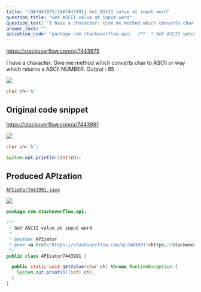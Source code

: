 ```yaml
---
title: "[Q#7443975][A#7443991] Get ASCII value at input word"
question_title: "Get ASCII value at input word"
question_text: "I have a character: Give me method which converts char to ASCII or way which returns a ASCII NUMBER. Output :  65"
answer_text: ""
apization_code: "package com.stackoverflow.api;  /**  * Get ASCII value at input word  *  * @author APIzator  * @see <a href=\"https://stackoverflow.com/a/7443991\">https://stackoverflow.com/a/7443991</a>  */ public class APIzator7443991 {    public static void getValue(char ch) throws RuntimeException {     System.out.println((int) ch);   } }"
---
```


https://stackoverflow.com/q/7443975

I have a character:
Give me method which converts char to ASCII
or way which returns a ASCII NUMBER.
Output :  65


<div class="code-logo"><img src="/stackoverflow.png" /></div>

```java
char ch='A'
```


## Original code snippet

https://stackoverflow.com/a/7443991



<div class="code-logo"><img src="/stackoverflow.png" /></div>

```java
char ch='A';

System.out.println((int)ch);
```

## Produced APIzation

[`APIzator7443991.java`](https://github.com/pasqualesalza/apization-temp-data/raw/master/search/APIzator7443991.java)

<div class="code-logo"><img src="/apizator.png" /></div>

```java
package com.stackoverflow.api;

/**
 * Get ASCII value at input word
 *
 * @author APIzator
 * @see <a href="https://stackoverflow.com/a/7443991">https://stackoverflow.com/a/7443991</a>
 */
public class APIzator7443991 {

  public static void getValue(char ch) throws RuntimeException {
    System.out.println((int) ch);
  }
}

```
